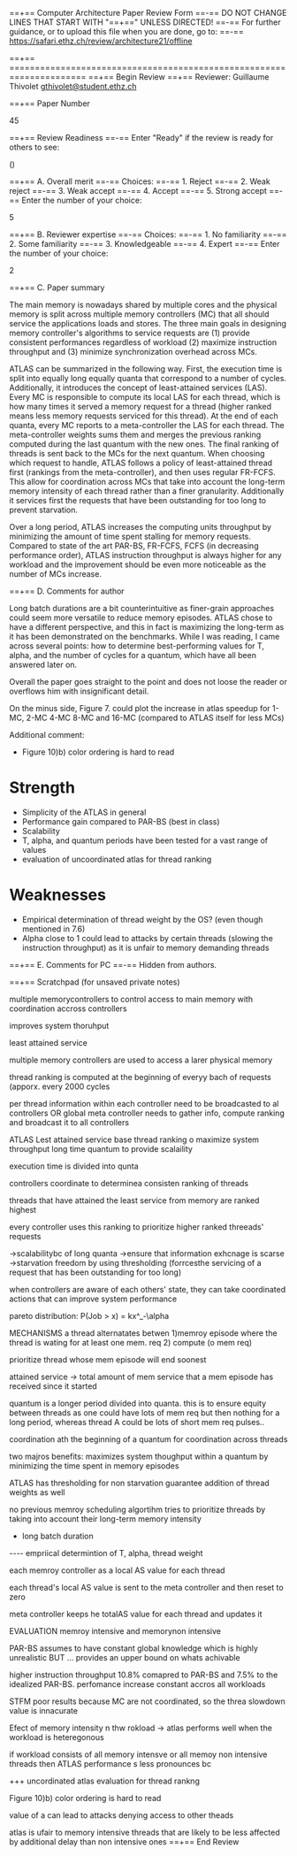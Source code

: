 ==+== Computer Architecture Paper Review Form
==-== DO NOT CHANGE LINES THAT START WITH "==+==" UNLESS DIRECTED!
==-== For further guidance, or to upload this file when you are done, go to:
==-== https://safari.ethz.ch/review/architecture21/offline

==+== =====================================================================
==+== Begin Review
==+== Reviewer: Guillaume Thivolet <gthivolet@student.ethz.ch>

==+== Paper Number

45

==+== Review Readiness
==-== Enter "Ready" if the review is ready for others to see:

()

==+== A. Overall merit
==-== Choices:
==-==    1. Reject
==-==    2. Weak reject
==-==    3. Weak accept
==-==    4. Accept
==-==    5. Strong accept
==-== Enter the number of your choice:

5

==+== B. Reviewer expertise
==-== Choices:
==-==    1. No familiarity
==-==    2. Some familiarity
==-==    3. Knowledgeable
==-==    4. Expert
==-== Enter the number of your choice:

2

==+== C. Paper summary

The main memory is nowadays shared by multiple cores and the physical memory is split across multiple memory controllers (MC) that all should service the applications loads and stores. The three main goals in designing memory controller's algorithms to service requests are (1) provide consistent performances regardless of workload (2) maximize instruction throughput and (3) minimize synchronization overhead across MCs.

ATLAS can be summarized in the following way. First, the execution time is split into equally long equally quanta that correspond to a number of cycles. Additionally, it introduces the concept of least-attained services (LAS). Every MC is responsible to compute its local LAS for each thread, which is how many times it served a memory request for a thread (higher ranked means less memory requests serviced for this thread). At the end of each quanta, every MC reports to a meta-controller the LAS for each thread. The meta-controller weights sums them and merges the previous ranking computed during the last quantum with the new ones. The final ranking of threads is sent back to the MCs for the next quantum. When choosing which request to handle, ATLAS follows a policy of least-attained thread first (rankings from the meta-controller), and then uses regular FR-FCFS. This allow for coordination across MCs that take into account the long-term memory intensity of each thread rather than a finer granularity. Additionally it services first the requests that have been outstanding for too long to prevent starvation.

Over a long period, ATLAS increases the computing units throughput by minimizing the amount of time spent stalling for memory requests. Compared to state of the art PAR-BS, FR-FCFS, FCFS (in decreasing performance order), ATLAS instruction throughput is always higher for any workload and the improvement should be even more noticeable as the number of MCs increase.

==+== D. Comments for author

Long batch durations are a bit counterintuitive as finer-grain approaches could seem more versatile to reduce memory episodes. ATLAS chose to have a different perspective, and this in fact is maximizing the long-term as it has been demonstrated on the benchmarks. While I was reading, I came across several points: how to determine best-performing values for T, alpha, and the number of cycles for a quantum, which have all been answered later on.

Overall the paper goes straight to the point and does not loose the reader or overflows him with insignificant detail. 

On the minus side, Figure 7. could plot the increase in atlas speedup for 1-MC, 2-MC 4-MC 8-MC and 16-MC (compared to ATLAS itself for less MCs)

Additional comment:
- Figure 10)b) color ordering is hard to read

# Strength

- Simplicity of the ATLAS in general
- Performance gain compared to PAR-BS (best in class)
- Scalability
- T, alpha, and quantum periods have been tested for a vast range of values
- evaluation of uncoordinated atlas for thread ranking

# Weaknesses

- Empirical determination of thread weight by the OS? (even though mentioned in 7.6)
- Alpha close to 1 could lead to attacks by certain threads (slowing the instruction throughput) as it is unfair to memory demanding threads

==+== E. Comments for PC
==-== Hidden from authors.

==+== Scratchpad (for unsaved private notes)

multiple memorycontrollers to control access to main memory
with coordination accross controllers

improves system thoruhput

least attained service 

multiple memory controllers are used to access a larer physical memory

thread ranking is computed at the beginning of everyy bach of requests (apporx. every 2000 cycles

per thread information within each controller need to be broadcasted to al controllers OR  global  meta controller needs to gather info, compute ranking and broadcast it to all controllers


ATLAS
Lest attained service base thread ranking o maximize system throughput
long time quantum to provide scalaility

execution time is divided into qunta

controllers coordinate to determinea consisten ranking of threads

threads that have attained the least service from memory are ranked highest

every controller uses this ranking to prioritize higher ranked threeads' requests

->scalabilitybc of long quanta ->ensure that information exhcnage is scarse
->starvation freedom by using thresholding (forrcesthe servicing of a request that has been outstanding for too long)

when controllers are aware of each others' state, they can take coordinated actions that can improve system performance

pareto distribution: P(Job > x) = kx^_-\alpha 

MECHANISMS
a thread alternatates betwen
1)memroy episode where the thread is wating for at least one mem. req
2) compute (o mem req)

prioritize thread whose mem episode will end soonest

attained service -> total amount of mem service that a mem episode has received since it started

quantum is a longer period divided into quanta. this is to ensure equity between threads as one could have lots of mem req but then nothing for a long period, whereas thread A could be lots of short mem req pulses.. 

coordination ath the beginning of a quantum for coordination across threads

two majros benefits:
maximizes system thoughput within a quantum by minimizing the time spent in memory episodes

ATLAS has thresholding for non starvation guarantee
addition of thread weights as well

no previous memroy scheduling algortihm tries to prioritize threads by taking into account their long-term memory intensity

+ long batch duration

---- empriical determintion of T, alpha, thread weight

each memroy controller as a local AS value for each thread

each thread's local AS value is sent to the meta controller and then reset to zero

meta controller keeps he totalAS value for each thread and updates it

EVALUATION
memroy intensive and memorynon intensive

PAR-BS assumes to have constant global knowledge which is highly unrealistic BUT ... provides an upper bound on whats achivable 

higher instruction throughput 10.8% comapred to PAR-BS and 7.5% to the idealized PAR-BS. perfomance increase constant accros all workloads

STFM poor results because MC are not coordinated, so the threa slowdown value is innacurate

Efect of memory intensity n thw rokload
-> atlas performs well when the workload is heteregonous

if workload consists of all memory intensve or all memoy non intensive threads then ATLAS performance s less pronounces bc 


+++ uncordinated atlas evaluation for thread rankng

Figure 10)b) color ordering is hard to read

value of a can lead to attacks denying access to other theads

atlas is ufair to memory intensive threads that are likely to be less affected by additional delay than non intensive ones
==+== End Review
